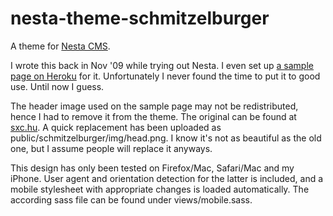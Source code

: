 nesta-theme-schmitzelburger
===========================

A theme for [Nesta CMS](http://github.com/gma/nesta).

I wrote this back in Nov '09 while trying out Nesta.
I even set up [a sample page on Heroku](http://schmitzelburger.heroku.com) for it.
Unfortunately I never found the time to put it to good use. Until now I guess.

The header image used on the sample page may not be redistributed, hence I had to remove it from the theme.
The original can be found at [sxc.hu](http://www.sxc.hu/photo/1184005).
A quick replacement has been uploaded as public/schmitzelburger/img/head.png.
I know it's not as beautiful as the old one, but I assume people will replace it anyways.

This design has only been tested on Firefox/Mac, Safari/Mac and my iPhone.
User agent and orientation detection for the latter is included, and
a mobile stylesheet with appropriate changes is loaded automatically.
The according sass file can be found under views/mobile.sass.